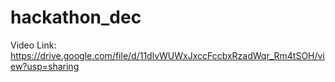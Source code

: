 # hackathon_dec


Video Link: https://drive.google.com/file/d/11dlvWUWxJxccFccbxRzadWqr_Rm4tSOH/view?usp=sharing
